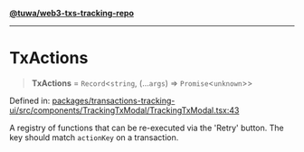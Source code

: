 [**@tuwa/web3-txs-tracking-repo**](../../../README.md)

***

# TxActions

> **TxActions** = `Record`\<`string`, (...`args`) => `Promise`\<`unknown`\>\>

Defined in: [packages/transactions-tracking-ui/src/components/TrackingTxModal/TrackingTxModal.tsx:43](https://github.com/TuwaIO/web3-transactions-tracking/blob/a1e18c8dd44998cdb601034c1ed713d4d7c5d2f9/packages/transactions-tracking-ui/src/components/TrackingTxModal/TrackingTxModal.tsx#L43)

A registry of functions that can be re-executed via the 'Retry' button. The key should match `actionKey` on a transaction.
